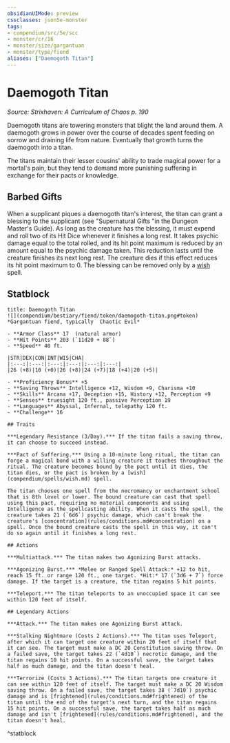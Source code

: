 ```yaml
---
obsidianUIMode: preview
cssclasses: json5e-monster
tags:
- compendium/src/5e/scc
- monster/cr/16
- monster/size/gargantuan
- monster/type/fiend
aliases: ["Daemogoth Titan"]
---
```

# Daemogoth Titan
*Source: Strixhaven: A Curriculum of Chaos p. 190*  

Daemogoth titans are towering monsters that blight the land around them. A daemogoth grows in power over the course of decades spent feeding on sorrow and draining life from nature. Eventually that growth turns the daemogoth into a titan.

The titans maintain their lesser cousins' ability to trade magical power for a mortal's pain, but they tend to demand more punishing suffering in exchange for their pacts or knowledge.

## Barbed Gifts

When a supplicant piques a daemogoth titan's interest, the titan can grant a blessing to the supplicant (see "Supernatural Gifts "in the Dungeon Master's Guide). As long as the creature has the blessing, it must expend and roll two of its Hit Dice whenever it finishes a long rest. It takes psychic damage equal to the total rolled, and its hit point maximum is reduced by an amount equal to the psychic damage taken. This reduction lasts until the creature finishes its next long rest. The creature dies if this effect reduces its hit point maximum to 0. The blessing can be removed only by a [wish](wish.md) spell.

## Statblock

```ad-statblock
title: Daemogoth Titan
![](compendium/bestiary/fiend/token/daemogoth-titan.png#token)
*Gargantuan fiend, typically  Chaotic Evil*

- **Armor Class** 17  (natural armor)
- **Hit Points** 203 (`11d20 + 88`)
- **Speed** 40 ft.

|STR|DEX|CON|INT|WIS|CHA|
|:---:|:---:|:---:|:---:|:---:|:---:|
|26 (+8)|10 (+0)|26 (+8)|24 (+7)|18 (+4)|20 (+5)|

- **Proficiency Bonus** +5
- **Saving Throws** Intelligence +12, Wisdom +9, Charisma +10
- **Skills** Arcana +17, Deception +15, History +12, Perception +9
- **Senses** truesight 120 ft., passive Perception 19
- **Languages** Abyssal, Infernal, telepathy 120 ft.
- **Challenge** 16

## Traits

***Legendary Resistance (3/Day).*** If the titan fails a saving throw, it can choose to succeed instead.

***Pact of Suffering.*** Using a 10-minute long ritual, the titan can forge a magical bond with a willing creature it touches throughout the ritual. The creature becomes bound by the pact until it dies, the titan dies, or the pact is broken by a [wish](compendium/spells/wish.md) spell.

The titan chooses one spell from the necromancy or enchantment school that is 8th level or lower. The bound creature can cast that spell using this pact, requiring no material components and using Intelligence as the spellcasting ability. When it casts the spell, the creature takes 21 (`6d6`) psychic damage, which can't break the creature's [concentration](rules/conditions.md#concentration) on a spell. Once the bound creature casts the spell in this way, it can't do so again until it finishes a long rest.

## Actions

***Multiattack.*** The titan makes two Agonizing Burst attacks.

***Agonizing Burst.*** *Melee or Ranged Spell Attack:* +12 to hit, reach 15 ft. or range 120 ft., one target. *Hit:* 17 (`3d6 + 7`) force damage. If the target is a creature, the titan regains 5 hit points.

***Teleport.*** The titan teleports to an unoccupied space it can see within 120 feet of itself.

## Legendary Actions

***Attack.*** The titan makes one Agonizing Burst attack.

***Stalking Nightmare (Costs 2 Actions).*** The titan uses Teleport, after which it can target one creature within 20 feet of itself that it can see. The target must make a DC 20 Constitution saving throw. On a failed save, the target takes 22 (`4d10`) necrotic damage, and the titan regains 10 hit points. On a successful save, the target takes half as much damage, and the titan doesn't heal.

***Terrorize (Costs 3 Actions).*** The titan targets one creature it can see within 120 feet of itself. The target must make a DC 20 Wisdom saving throw. On a failed save, the target takes 38 (`7d10`) psychic damage and is [frightened](rules/conditions.md#frightened) of the titan until the end of the target's next turn, and the titan regains 15 hit points. On a successful save, the target takes half as much damage and isn't [frightened](rules/conditions.md#frightened), and the titan doesn't heal.
```
^statblock